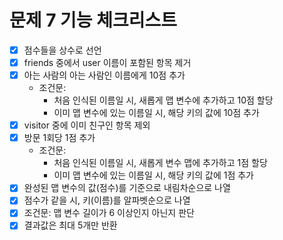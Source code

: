 # 문제 7 기능 체크리스트
- [x] 점수들을 상수로 선언
- [x] friends 중에서 user 이름이 포함된 항목 제거
- [x] 아는 사람의 아는 사람인 이름에게 10점 추가
  - 조건문:
    - 처음 인식된 이름일 시, 새롭게 맵 변수에 추가하고 10점 할당
    - 이미 맵 변수에 있는 이름일 시, 해당 키의 값에 10점 추가
- [x] visitor 중에 이미 친구인 항목 제외
- [x] 방문 1회당 1점 추가
  - 조건문:
    - 처음 인식된 이름일 시, 새롭게 변수 맵에 추가하고 1점 할당
    - 이미 맵 변수에 있는 이름일 시, 해당 키의 값에 1점 추가
- [x] 완성된 맵 변수의 값(점수)를 기준으로 내림차순으로 나열
- [x] 점수가 같을 시, 키(이름)를 알파벳순으로 나열
- [x] 조건문: 맵 변수 길이가 6 이상인지 아닌지 판단
- [x] 결과값은 최대 5개만 반환